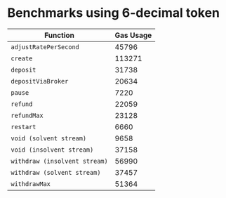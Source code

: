 # Benchmarks using 6-decimal token

| Function                      | Gas Usage |
| ----------------------------- | --------- |
| `adjustRatePerSecond`         | 45796     |
| `create`                      | 113271    |
| `deposit`                     | 31738     |
| `depositViaBroker`            | 20634     |
| `pause`                       | 7220      |
| `refund`                      | 22059     |
| `refundMax`                   | 23128     |
| `restart`                     | 6660      |
| `void (solvent stream)`       | 9658      |
| `void (insolvent stream)`     | 37158     |
| `withdraw (insolvent stream)` | 56990     |
| `withdraw (solvent stream)`   | 37457     |
| `withdrawMax`                 | 51364     |
